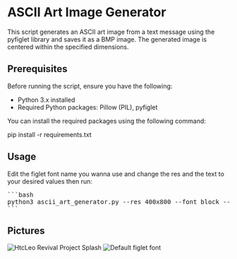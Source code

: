 # ASCII Art Image Generator

This script generates an ASCII art image from a text message using the pyfiglet library and saves it as a BMP image. The generated image is centered within the specified dimensions.

## Prerequisites

Before running the script, ensure you have the following:

- Python 3.x installed
- Required Python packages: Pillow (PIL), pyfiglet

You can install the required packages using the following command:

pip install -r requirements.txt

## Usage

Edit the figlet font name you wanna use and change the res and the text to your desired values then run:

<pre>
```bash
python3 ascii_art_generator.py --res 400x800 --font block --output output_image.bmp "HTC LEO REVIVAL PROJECT"
```
</pre>

## Pictures

![HtcLeo Revival Project Splash](https://i.imgur.com/5E1QZis.png)
![Default figlet font](https://i.imgur.com/YFSyiVI.png)
